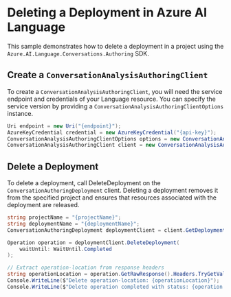 # Deleting a Deployment in Azure AI Language

This sample demonstrates how to delete a deployment in a project using the `Azure.AI.Language.Conversations.Authoring` SDK.

## Create a `ConversationAnalysisAuthoringClient`

To create a `ConversationAnalysisAuthoringClient`, you will need the service endpoint and credentials of your Language resource. You can specify the service version by providing a `ConversationAnalysisAuthoringClientOptions` instance.

```C# Snippet:CreateAuthoringClientForSpecificApiVersion
Uri endpoint = new Uri("{endpoint}");
AzureKeyCredential credential = new AzureKeyCredential("{api-key}");
ConversationAnalysisAuthoringClientOptions options = new ConversationAnalysisAuthoringClientOptions(ConversationAnalysisAuthoringClientOptions.ServiceVersion.V2024_11_15_Preview);
ConversationAnalysisAuthoringClient client = new ConversationAnalysisAuthoringClient(endpoint, credential, options);
```

## Delete a Deployment

To delete a deployment, call DeleteDeployment on the `ConversationAuthoringDeployment` client. Deleting a deployment removes it from the specified project and ensures that resources associated with the deployment are released.

```C# Snippet:Sample13_ConversationsAuthoring_DeleteDeployment
string projectName = "{projectName}";
string deploymentName = "{deploymentName}";
ConversationAuthoringDeployment deploymentClient = client.GetDeployment(projectName, deploymentName);

Operation operation = deploymentClient.DeleteDeployment(
    waitUntil: WaitUntil.Completed
);

// Extract operation-location from response headers
string operationLocation = operation.GetRawResponse().Headers.TryGetValue("operation-location", out string location) ? location : "Not found";
Console.WriteLine($"Delete operation-location: {operationLocation}");
Console.WriteLine($"Delete operation completed with status: {operation.GetRawResponse().Status}");
```

